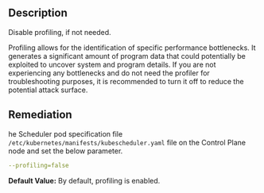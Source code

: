 ## Description

Disable profiling, if not needed.

Profiling allows for the identification of specific performance bottlenecks. It generates a significant amount of program data that could potentially be exploited to uncover system and program details. If you are not experiencing any bottlenecks and do not need the profiler for troubleshooting purposes, it is recommended to turn it off to reduce the potential attack surface.

## Remediation

he Scheduler pod specification file `/etc/kubernetes/manifests/kubescheduler.yaml` file on the Control Plane node and set the below parameter.
```yaml
--profiling=false
```

**Default Value:** By default, profiling is enabled.